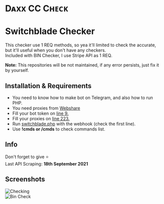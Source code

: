 # Dᴀxx CC Cʜᴇᴄᴋ
# Switchblade Checker
This checker use 1 REQ methods, so yea it'll limited to check the accurate, but it'll useful when you don't have any checkers.  
Included with BIN Checker, I use Stripe API as 1 REQ.
  
**Note:** This repositories will be not maintained, if any error persists, just fix it by yourself.

## Installation & Requirements
- You need to know how to make bot on Telegram, and also how to run PHP.
- You need proxies from [Webshare](https://www.webshare.io/)
- Fill your bot token on [line 9.]()  
- Fill your proxies on [line 223.]()
- Run [switchblade.php]() with the webhook (check the first line).  
- Use **!cmds or /cmds** to check commands list.  

## Info
Don't forget to give ⭐  
Last API Scraping: **18th September 2021**  

## Screenshots
![Checking](https://i.ibb.co/myHK9Dd/swc.png)  
![Bin Check](https://i.ibb.co/GxN3HgS/bn.png)
